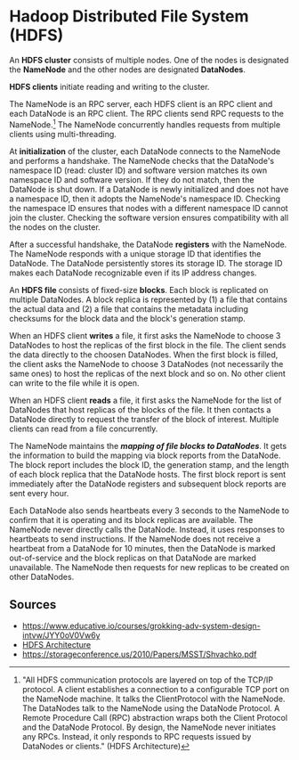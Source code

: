 # Hadoop Distributed File System (HDFS)

An **HDFS cluster** consists of multiple nodes. One of the nodes is designated the **NameNode** and the other nodes are designated **DataNodes**.

**HDFS clients** initiate reading and writing to the cluster.

The NameNode is an RPC server, each HDFS client is an RPC client and each DataNode is an RPC client. The RPC clients send RPC requests to the NameNode.[^1] The NameNode concurrently handles requests from multiple clients using multi-threading.

At **initialization** of the cluster, each DataNode connects to the NameNode and performs a handshake. The NameNode checks that the DataNode's namespace ID (read: cluster ID) and software version matches its own namespace ID and software version. If they do not match, then the DataNode is shut down. If a DataNode is newly initialized and does not have a namespace ID, then it adopts the NameNode's namespace ID. Checking the namespace ID ensures that nodes with a different namespace ID cannot join the cluster. Checking the software version ensures compatibility with all the nodes on the cluster. 

After a successful handshake, the DataNode **registers** with the NameNode. The NameNode responds with a unique storage ID that identifies the DataNode. The DataNode persistently stores its storage ID. The storage ID makes each DataNode recognizable even if its IP address changes.

An **HDFS file** consists of fixed-size **blocks**. Each block is replicated on multiple DataNodes. A block replica is represented by (1) a file that contains the actual data and (2) a file that contains the metadata including checksums for the block data and the block's generation stamp.

When an HDFS client **writes** a file, it first asks the NameNode to choose 3 DataNodes to host the replicas of the first block in the file. The client sends the data directly to the choosen DataNodes. When the first block is filled, the client asks the NameNode to choose 3 DataNodes (not necessarily the same ones) to host the replicas of the next block and so on. No other client can write to the file while it is open.

When an HDFS client **reads** a file, it first asks the NameNode for the list of DataNodes that host replicas of the blocks of the file. It then contacts a DataNode directly to request the transfer of the block of interest. Multiple clients can read from a file concurrently.

The NameNode maintains the ***mapping of file blocks to DataNodes***. It gets the information to build the mapping via block reports from the DataNode. The block report includes the block ID, the generation stamp, and the length of each block replica that the DataNode hosts. The first block report is sent immediately after the DataNode registers and subsequent block reports are sent every hour.

Each DataNode also sends heartbeats every 3 seconds to the NameNode to confirm that it is operating and its block replicas are available. The NameNode never directly calls the DataNode. Instead, it uses responses to heartbeats to send instructions. If the NameNode does not receive a heartbeat from a DataNode for 10 minutes, then the DataNode is marked out-of-service and the block replicas on that DataNode are marked unavailable. The NameNode then requests for new replicas to be created on other DataNodes.

## Sources

* https://www.educative.io/courses/grokking-adv-system-design-intvw/JYY0oV0Vw6y
* [HDFS Architecture](http://web.archive.org/web/20221108202751/https://hadoop.apache.org/docs/stable/hadoop-project-dist/hadoop-hdfs/HdfsDesign.html)
* https://storageconference.us/2010/Papers/MSST/Shvachko.pdf

[^1]: "All HDFS communication protocols are layered on top of the TCP/IP protocol. A client establishes a connection to a configurable TCP port on the NameNode machine. It talks the ClientProtocol with the NameNode. The DataNodes talk to the NameNode using the DataNode Protocol. A Remote Procedure Call (RPC) abstraction wraps both the Client Protocol and the DataNode Protocol. By design, the NameNode never initiates any RPCs. Instead, it only responds to RPC requests issued by DataNodes or clients." (HDFS Architecture)


